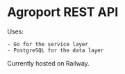 Agroport REST API
=================

Uses:

    - Go for the service layer
    - PostgreSQL for the data layer

Currently hosted on Railway.
